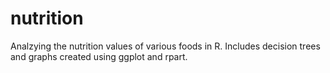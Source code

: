 # nutrition
Analzying the nutrition values of various foods in R. Includes decision trees and graphs created using ggplot and rpart.
